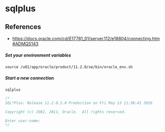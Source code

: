 # sqlplus 

## References
* https://docs.oracle.com/cd/E17781_01/server.112/e18804/connecting.htm#ADMQS143

##### Set your environment variables
```
source /u01/app/oracle/product/11.2.0/xe/bin/oracle_env.sh
```

##### Start a new connection
```
sqlplus 
```
```c
/*
SQL*Plus: Release 11.2.0.2.0 Production on Fri May 13 11:38:41 2016

Copyright (c) 1982, 2011, Oracle.  All rights reserved.

Enter user-name:
*/
```
